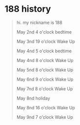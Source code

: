 # 188 history

> hi. my nickname is 188 
> 
> May 2nd 4 o'clock bedtime
> 
> May 3nd 19 o'clock Wake Up
> 
> May 4nd 5 o'clock bedtime
> 
> May 4nd 8 o'clock Wake Up
> 
> May 5nd 8 o'clock Wake Up
>
> May 6nd 9 o'clock Wake Up
>
> May 7nd 8 o'clock Wake Up
>
> May 8nd holiday
>
> May 8nd 16 o'clock Wake Up
>
> May 9nd 7 o'clock Wake Up
